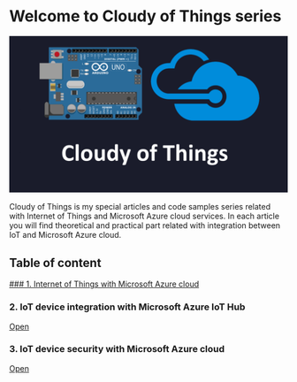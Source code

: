 # Welcome to Cloudy of Things series


![Image](https://github.com/Daniel-Krzyczkowski/Daniel-Krzyczkowski.github.io/blob/master/cloudyofthings/mainassets/CloudyOfThings.png?raw=true)

Cloudy of Things is my special articles and code samples series related with Internet of Things and Microsoft Azure cloud services. In each article you will find theoretical and practical part related with integration between IoT and Microsoft Azure cloud.

## Table of content


[### 1. Internet of Things with Microsoft Azure cloud](https://daniel-krzyczkowski.github.io/cloudyofthings/article1/index)

### 2. IoT device integration with Microsoft Azure IoT Hub
[Open](https://daniel-krzyczkowski.github.io/cloudyofthings/article1/index)

### 3. IoT device security with Microsoft Azure cloud
[Open](https://daniel-krzyczkowski.github.io/cloudyofthings/article1/index)
